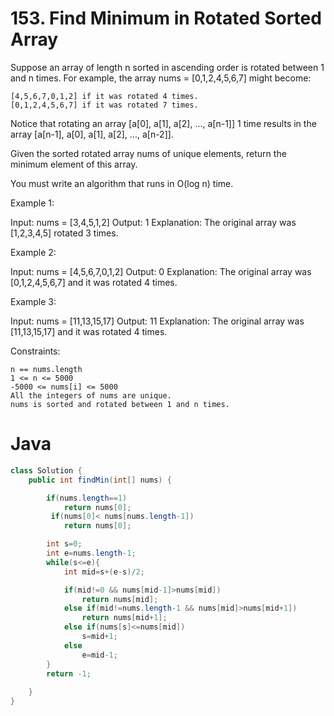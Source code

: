 # 153. Find Minimum in Rotated Sorted Array

Suppose an array of length n sorted in ascending order is rotated between 1 and n times. For example, the array nums = [0,1,2,4,5,6,7] might become:

    [4,5,6,7,0,1,2] if it was rotated 4 times.
    [0,1,2,4,5,6,7] if it was rotated 7 times.

Notice that rotating an array [a[0], a[1], a[2], ..., a[n-1]] 1 time results in the array [a[n-1], a[0], a[1], a[2], ..., a[n-2]].

Given the sorted rotated array nums of unique elements, return the minimum element of this array.

You must write an algorithm that runs in O(log n) time.

 
Example 1:

Input: nums = [3,4,5,1,2]
Output: 1
Explanation: The original array was [1,2,3,4,5] rotated 3 times.

Example 2:

Input: nums = [4,5,6,7,0,1,2]
Output: 0
Explanation: The original array was [0,1,2,4,5,6,7] and it was rotated 4 times.

Example 3:

Input: nums = [11,13,15,17]
Output: 11
Explanation: The original array was [11,13,15,17] and it was rotated 4 times. 
 

Constraints:

    n == nums.length
    1 <= n <= 5000
    -5000 <= nums[i] <= 5000
    All the integers of nums are unique.
    nums is sorted and rotated between 1 and n times.

# Java
```java
class Solution {
    public int findMin(int[] nums) {

        if(nums.length==1)
            return nums[0];
         if(nums[0]< nums[nums.length-1])
            return nums[0];

        int s=0;
        int e=nums.length-1;
        while(s<=e){
            int mid=s+(e-s)/2;

            if(mid!=0 && nums[mid-1]>nums[mid])
                return nums[mid];
            else if(mid!=nums.length-1 && nums[mid]>nums[mid+1])
                return nums[mid+1];
            else if(nums[s]<=nums[mid])
                s=mid+1;
            else
                e=mid-1;
        }
        return -1;
        
    }
}
```
